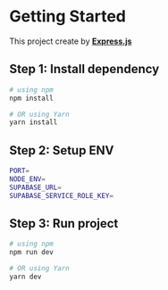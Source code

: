 # Getting Started

This project create by [**Express.js**](https://expressjs.com)

## Step 1: Install dependency

```bash
# using npm
npm install

# OR using Yarn
yarn install
```

## Step 2: Setup ENV

```bash
PORT=
NODE_ENV=
SUPABASE_URL=
SUPABASE_SERVICE_ROLE_KEY=
```

## Step 3: Run project

```bash
# using npm
npm run dev

# OR using Yarn
yarn dev
```